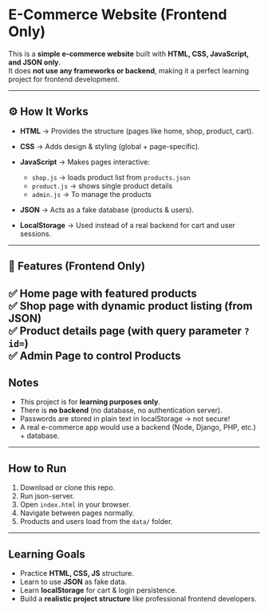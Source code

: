  # E-Commerce Website (Frontend Only)

This is a **simple e-commerce website** built with **HTML, CSS, JavaScript, and JSON only**.  
It does **not use any frameworks or backend**, making it a perfect learning project for frontend development.

---

## ⚙️ How It Works

- **HTML** → Provides the structure (pages like home, shop, product, cart).  
- **CSS**  → Adds design & styling (global + page-specific).  

- **JavaScript** → Makes pages interactive:
  - `shop.js`    → loads product list from `products.json`  
  - `product.js` → shows single product details  
  - `admin.js` → To manage the products

- **JSON** → Acts as a fake database (products & users).  
- **LocalStorage** → Used instead of a real backend for cart and user sessions.  

---

## 🚀 Features (Frontend Only)

✅ Home page with featured products  
✅ Shop page with dynamic product listing (from JSON)  
✅ Product details page (with query parameter `?id=`)  
✅ Admin Page to control Products  
---

## Notes

- This project is for **learning purposes only**.  
- There is **no backend** (no database, no authentication server).  
- Passwords are stored in plain text in localStorage → not secure!  
- A real e-commerce app would use a backend (Node, Django, PHP, etc.) + database.  

---

## How to Run

1. Download or clone this repo. 
2. Run json-server.
3. Open `index.html` in your browser.  
4. Navigate between pages normally.  
5. Products and users load from the `data/` folder.  

---

## Learning Goals

- Practice **HTML, CSS, JS** structure.  
- Learn to use **JSON** as fake data.  
- Learn **localStorage** for cart & login persistence.  
- Build a **realistic project structure** like professional frontend developers.  
